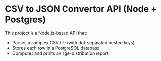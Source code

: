 # CSV to JSON Convertor API (Node + Postgres)

This project is a Node.js-based API that:
- Parses a complex CSV file (with dot-separated nested keys)
- Stores each row in a PostgreSQL database
- Computes and prints an age-distribution report

